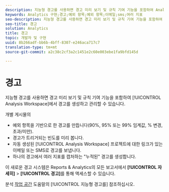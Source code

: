 ```yaml
---
description: 지능형 경고를 사용하면 경고 미리 보기 및 규칙 기여 기능을 포함하여 Analysis Workspace에서 경고를 생성하고 관리할 수 있습니다.
keywords: Analytics 구현;경고;예외 항목;예외 항목;이메일;sms;여러 지표
seo-description: 지능형 경고를 사용하면 경고 미리 보기 및 규칙 기여 기능을 포함하여 Analysis Workspace에서 경고를 생성하고 관리할 수 있습니다.
seo-title: 경고
solution: Analytics
title: 경고
topic: 개발자 및 구현
uuid: 8b266adf-bb6b-4bff-8307-e246aca717c7
translation-type: tm+mt
source-git-commit: a2c38c2cf3a2c1451e2c60e003ebe1fa9bfd145d

---
```



# 경고

지능형 경고를 사용하면 경고 미리 보기 및 규칙 기여 기능을 포함하여 [!UICONTROL Analysis Workspace]에서 경고를 생성하고 관리할 수 있습니다.

개별 게시물의

* 예외 항목을 기반으로 한 경고를 만듭니다(90%, 95% 또는 99% 임계값, % 변경, 초과/미만).
* 경고가 트리거되는 빈도를 미리 봅니다.
* 자동 생성된 [!UICONTROL Analysis Workspace] 프로젝트에 대한 링크가 있는 이메일 또는 SMS로 경고를 보냅니다.
* 하나의 경고에서 여러 지표를 캡처하는 "누적된" 경고를 생성합니다.

이 새로운 경고 시스템은 Reports &amp; Analytics의 모든 보고서에서 **[!UICONTROL 자세히]** &gt; **[!UICONTROL 경고]**&#x200B;를 통해 액세스할 수 있습니다.

분석 [작업 공간](https://marketing.adobe.com/resources/help/en_US/analytics/analysis-workspace/intellligent_alerts.html) 도움말의 [!UICONTROL 지능형 경고를] 참조하십시오.
